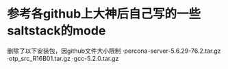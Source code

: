 # 参考各github上大神后自己写的一些saltstack的mode

删除了以下安装包，因github文件大小限制
·percona-server-5.6.29-76.2.tar.gz
·otp_src_R16B01.tar.gz
·gcc-5.2.0.tar.gz
